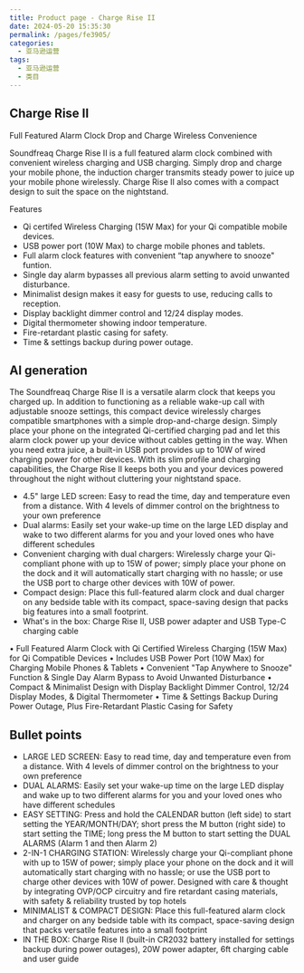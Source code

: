 ```yaml
---
title: Product page - Charge Rise II
date: 2024-05-20 15:35:30
permalink: /pages/fe3905/
categories: 
  - 亚马逊运营
tags: 
  - 亚马逊运营
  - 类目
---
```


## Charge Rise II

Full Featured Alarm Clock
Drop and Charge Wireless Convenience

Soundfreaq Charge Rise II is a full featured alarm clock combined with convenient wireless charging and USB charging. Simply drop and charge your mobile phone, the induction charger transmits steady power to juice up your mobile phone wirelessly.
Charge Rise II also comes with a compact design to suit the space on the nightstand.

Features

- Qi certifed Wireless Charging (15W Max) for your Qi compatible mobile devices.
- USB power port (10W Max) to charge mobile phones and tablets.
- Full alarm clock features with convenient “tap anywhere to snooze" funtion.
- Single day alarm bypasses all previous alarm setting to avoid unwanted disturbance.
- Minimalist design makes it easy for guests to use, reducing calls to reception.
- Display backlight dimmer control and 12/24 display modes.
- Digital thermometer showing indoor temperature.
- Fire-retardant plastic casing for safety.
- Time & settings backup during power outage.

## AI generation

The Soundfreaq Charge Rise II is a versatile alarm clock that keeps you charged up. In addition to functioning as a reliable wake-up call with adjustable snooze settings, this compact device wirelessly charges compatible smartphones with a simple drop-and-charge design. Simply place your phone on the integrated Qi-certified charging pad and let this alarm clock power up your device without cables getting in the way. When you need extra juice, a built-in USB port provides up to 10W of wired charging power for other devices. With its slim profile and charging capabilities, the Charge Rise II keeps both you and your devices powered throughout the night without cluttering your nightstand space.

- 4.5" large LED screen: Easy to read the time, day and temperature even from a distance. With 4 levels of dimmer control on the brightness to your own preference
- Dual alarms: Easily set your wake-up time on the large LED display and wake to two different alarms for you and your loved ones who have different schedules
- Convenient charging with dual chargers: Wirelessly charge your Qi-compliant phone with up to 15W of power; simply place your phone on the dock and it will automatically start charging with no hassle; or use the USB port to charge other devices with 10W of power.
- Compact design: Place this full-featured alarm clock and dual charger on any bedside table with its compact, space-saving design that packs big features into a small footprint.
- What's in the box: Charge Rise II, USB power adapter and USB Type-C charging cable

• Full Featured Alarm Clock with Qi Certified Wireless Charging (15W Max) for Qi Compatible Devices
• Includes USB Power Port (10W Max) for Charging Mobile Phones & Tablets
• Convenient "Tap Anywhere to Snooze" Function & Single Day Alarm Bypass to Avoid Unwanted Disturbance
• Compact & Minimalist Design with Display Backlight Dimmer Control, 12/24 Display Modes, & Digital Thermometer
• Time & Settings Backup During Power Outage, Plus Fire-Retardant Plastic Casing for Safety

## Bullet points

- LARGE LED SCREEN: Easy to read time, day and temperature even from a distance. With 4 levels of dimmer control on the brightness to your own preference
- DUAL ALARMS: Easily set your wake-up time on the large LED display and wake up to two different alarms for you and your loved ones who have different schedules
- EASY SETTING: Press and hold the CALENDAR button (left side) to start setting the YEAR/MONTH/DAY; short press the M button (right side) to start setting the TIME; long press the M button to start setting the DUAL ALARMS (Alarm 1 and then Alarm 2)
- 2-IN-1 CHARGING STATION: Wirelessly charge your Qi-compliant phone with up to 15W of power; simply place your phone on the dock and it will automatically start charging with no hassle; or use the USB port to charge other devices with 10W of power. Designed with care & thought by integrating OVP/OCP circuitry and fire retardant casing materials, with safety & reliability trusted by top hotels
- MINIMALIST & COMPACT DESIGN: Place this full-featured alarm clock and charger on any bedside table with its compact, space-saving design that packs versatile features into a small footprint
- IN THE BOX: Charge Rise II (built-in CR2032 battery installed for settings backup during power outages), 20W power adapter, 6ft charging cable and user guide
